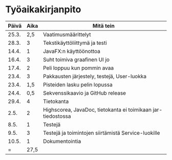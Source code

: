 # Työaikakirjanpito

| Päivä | Aika | Mitä tein |
|-------|------|-----------|
| 25.3. | 2,5  | Vaatimusmäärittelyt |
| 28.3. | 3    | Tekstikäyttöliittymä ja testi |
| 14.4. | 1	   | JavaFX:n käyttöönottoa |
| 16.4. | 3    | Suht toimiva graafinen UI jo |
| 17.4. | 2    | Peli loppuu kun pommin avaa |
| 23.4. | 3	   | Pakkausten järjestely, testejä, User-luokka |
| 23.4. | 1,5  | Pisteiden lasku pelin lopussa |
| 24.4. | 0,5  | Sekvenssikaavio ja GitHub release |
| 29.4. | 4    | Tietokanta |
| 2.5.	| 2    | Highscorea, JavaDoc, tietokanta ei toimikaan jar-tiedostossa |
| 8.5.  | 1    | Testejä   |
| 9.5.  | 3    | Testejä ja toimintojen siirtämistä Service-luokille |
| 10.5. | 1    | Dokumentointia |
|    =	| 27,5 |		   |